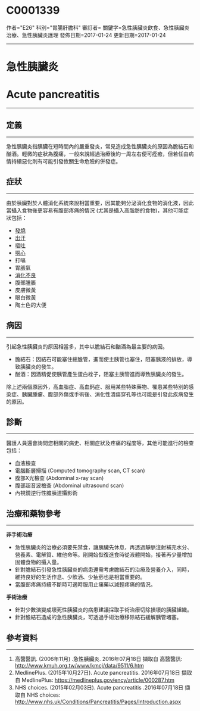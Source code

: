 # C0001339
作者="E26"
科別="胃腸肝膽科"
審訂者=
關鍵字=急性胰臟炎飲食、急性胰臟炎治療、急性胰臟炎護理
發佈日期=2017-01-24
更新日期=2017-01-24

----------
# 急性胰臟炎
# Acute pancreatitis
----------
## 定義
----------

急性胰臟炎指胰臟在短時間內的嚴重發炎，常見造成急性胰臟炎的原因為膽結石和酗酒。輕微的症狀為腹痛，一般來說經過治療後約一周左右便可痊癒，但若任由病情持續惡化則有可能引發攸關生命危險的併發症。

## 症狀
----------

由於胰臟對於人體消化系統來說相當重要，因其能夠分泌消化食物的消化液，因此當攝入食物後更容易有腹部疼痛的情況 (尤其是攝入高脂肪的食物)，其他可能症狀包括：

- [發燒](C0015967)
- [出汗](C0038990)
- [嘔吐](C0042963)
- [噁心](C0027497)
- 打嗝
- 胃脹氣
- [消化不良](C0013395)
- 腹部腫脹
- 皮膚微黃
- 眼白微黃
- 陶土色的大便
## 病因
----------

引起急性胰臟炎的原因相當多，其中以膽結石和酗酒為最主要的病因。

- 膽結石：因結石可能塞住總膽管，進而使主胰管也塞住，阻塞胰液的排放，導致胰臟炎的發生。
- 酗酒：因酒精促使胰管產生蛋白栓子，阻塞主胰管進而導致胰臟炎的發生。

除上述兩個原因外，高血脂症、高血鈣症、服用某些特殊藥物、罹患某些特別的感染症、胰臟腫瘤、腹部外傷或手術後、消化性潰瘍穿孔等也可能是引發此疾病發生的原因。

## 診斷
----------

醫護人員還會詢問您相關的病史、相關症狀及疼痛的程度等，其他可能進行的檢查包括：

- 血液檢查
- 電腦斷層掃描 (Computed tomography scan, CT scan)
- 腹部X光檢查 (Abdominal x-ray scan)
- 腹部超音波檢查 (Abdominal ultrasound scan)
- 內視鏡逆行性膽胰道攝影術
## 治療和藥物參考
----------

**非手術治療**

- 急性胰臟炎的治療必須要先禁食，讓胰臟先休息，再透過靜脈注射補充水分、營養素、電解質、維他命等。剛開始恢復進食時從液體開始，接著再少量增加固體食物的攝入量。
- 針對膽結石引發急性胰臟炎的病患還需考慮膽結石的治療及營養介入，同時，維持良好的生活作息、少飲酒、少抽菸也是相當重要的。
- 當腹部疼痛持續不斷時可適時服用止痛藥以減輕疼痛的情況。

**手術治療**

- 針對少數演變成壞死性胰臟炎的病患建議採取手術治療切除損壞的胰臟組織。
- 針對膽結石造成的急性胰臟炎，可透過手術治療移除結石緩解胰管堵塞。
## 參考資料
----------
1. 高醫醫訊. (2006年11月) .急性胰臟炎. 2016年07月18日 擷取自 高醫醫訊:
  http://www.kmuh.org.tw/www/kmcj/data/9511/6.htm
2. MedlinePlus. (2015年10月27日). Acute pancreatitis. 2016年07月18日 擷取自 MedlinePlus:
  https://medlineplus.gov/ency/article/000287.htm
3. NHS choices. (2015年02月03日). Acute pancreatitis .2016年07月18日 擷取自 NHS choices:
  http://www.nhs.uk/Conditions/Pancreatitis/Pages/Introduction.aspx


